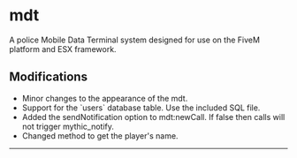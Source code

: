# mdt
A police Mobile Data Terminal system designed for use on the FiveM platform and ESX framework.


## Modifications
<ul>
  <li>Minor changes to the appearance of the mdt.</li>
  <li>Support for the `users` database table. Use the included SQL file.</li>
  <li>Added the sendNotification option to mdt:newCall. If false then calls will not trigger mythic_notify.</li>
  <li>Changed method to get the player's name.</li>
</ul>
<hr>
